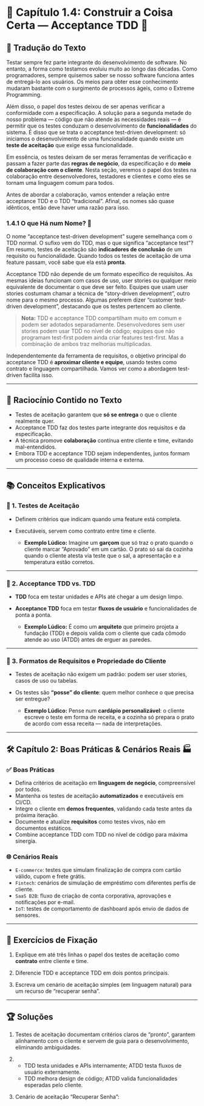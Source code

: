 # 📘 Capítulo 1.4: Construir a Coisa Certa — Acceptance TDD 🔨

## 📝 Tradução do Texto

Testar sempre fez parte integrante do desenvolvimento de software. No entanto, a forma como testamos evoluiu muito ao longo das décadas. Como programadores, sempre quisemos saber se nosso software funciona antes de entregá-lo aos usuários. Os meios para obter esse conhecimento mudaram bastante com o surgimento de processos ágeis, como o Extreme Programming.

Além disso, o papel dos testes deixou de ser apenas verificar a conformidade com a especificação. A solução para a segunda metade do nosso problema — código que não atende às necessidades reais — é permitir que os testes conduzam o desenvolvimento de **funcionalidades** do sistema. É disso que se trata o acceptance test-driven development: só iniciamos o desenvolvimento de uma funcionalidade quando existe um **teste de aceitação** que exige essa funcionalidade.

Em essência, os testes deixam de ser meras ferramentas de verificação e passam a fazer parte das **regras de negócio**, da especificação e do **meio de colaboração com o cliente**. Nesta seção, veremos o papel dos testes na colaboração entre desenvolvedores, testadores e clientes e como eles se tornam uma linguagem comum para todos.

Antes de abordar a colaboração, vamos entender a relação entre acceptance TDD e o TDD “tradicional”. Afinal, os nomes são quase idênticos, então deve haver uma razão para isso.

### 1.4.1 O que Há num Nome? 🤔

O nome “acceptance test-driven development” sugere semelhança com o TDD normal. O sufixo vem do TDD, mas o que significa “acceptance test”? Em resumo, testes de aceitação são **indicadores de conclusão** de um requisito ou funcionalidade. Quando todos os testes de aceitação de uma feature passam, você sabe que ela está **pronta**.

Acceptance TDD não depende de um formato específico de requisitos. As mesmas ideias funcionam com casos de uso, user stories ou qualquer meio equivalente de documentar o que deve ser feito. Equipes que usam user stories costumam chamar a técnica de “story-driven development”, outro nome para o mesmo processo. Algumas preferem dizer “customer test-driven development”, destacando que os testes pertencem ao cliente.

> **Nota:** TDD e acceptance TDD compartilham muito em comum e podem ser adotados separadamente. Desenvolvedores sem user stories podem usar TDD no nível de código; equipes que não programam test-first podem ainda criar features test-first. Mas a combinação de ambos traz melhorias multiplicadas.

Independentemente da ferramenta de requisitos, o objetivo principal do acceptance TDD é **aproximar cliente e equipe**, usando testes como contrato e linguagem compartilhada. Vamos ver como a abordagem test-driven facilita isso.

---

## 🧠 Raciocínio Contido no Texto

- Testes de aceitação garantem que **só se entrega** o que o cliente realmente quer.  
- Acceptance TDD faz dos testes parte integrante dos requisitos e da especificação.  
- A técnica promove **colaboração** contínua entre cliente e time, evitando mal-entendidos.  
- Embora TDD e acceptance TDD sejam independentes, juntos formam um processo coeso de qualidade interna e externa.

---

## 📚 Conceitos Explicativos

### 🎯 1. Testes de Aceitação
 
- Definem critérios que indicam quando uma feature está completa.  
- Executáveis, servem como contrato entre time e cliente.

  - **Exemplo Lúdico:** Imagine um **garçom** que só traz o prato quando o cliente marcar “Aprovado” em um cartão. O prato só sai da cozinha quando o cliente atesta via teste que o sal, a apresentação e a temperatura estão corretos.

---

### 🔀 2. Acceptance TDD vs. TDD

- **TDD** foca em testar unidades e APIs até chegar a um design limpo.  
- **Acceptance TDD** foca em testar **fluxos de usuário** e funcionalidades de ponta a ponta.

  - **Exemplo Lúdico:** É como um **arquiteto** que primeiro projeta a fundação (TDD) e depois valida com o cliente que cada cômodo atende ao uso (ATDD) antes de erguer as paredes.

---

### 📜 3. Formatos de Requisitos e Propriedade do Cliente

- Testes de aceitação não exigem um padrão: podem ser user stories, casos de uso ou tabelas.  
- Os testes são **“posse” do cliente**: quem melhor conhece o que precisa ser entregue?

  - **Exemplo Lúdico:** Pense num **cardápio personalizável**: o cliente escreve o teste em forma de receita, e a cozinha só prepara o prato de acordo com essa receita — nada de interpretações.

---

## 🛠️ Capítulo 2: Boas Práticas & Cenários Reais 🏭

### ✅ Boas Práticas

- Defina critérios de aceitação em **linguagem de negócio**, compreensível por todos.  
- Mantenha os testes de aceitação **automatizados** e executáveis em CI/CD.  
- Integre o cliente em **demos frequentes**, validando cada teste antes da próxima iteração.  
- Documente e atualize **requisitos** como testes vivos, não em documentos estáticos.  
- Combine acceptance TDD com TDD no nível de código para máxima sinergia.

### 🌐 Cenários Reais

- `E-commerce`: testes que simulam finalização de compra com cartão válido, cupom e frete grátis.  
- `Fintech`: cenários de simulação de empréstimo com diferentes perfis de cliente.  
- `SaaS B2B`: fluxo de criação de conta corporativa, aprovações e notificações por e-mail.  
- `IoT`: testes de comportamento de dashboard após envio de dados de sensores.

---

## 📝 Exercícios de Fixação

1. Explique em até três linhas o papel dos testes de aceitação como **contrato** entre cliente e time.  

2. Diferencie TDD e acceptance TDD em dois pontos principais.  

3. Escreva um cenário de aceitação simples (em linguagem natural) para um recurso de “recuperar senha”.

---

## 🏆 Soluções

1. Testes de aceitação documentam critérios claros de “pronto”, garantem alinhamento com o cliente e servem de guia para o desenvolvimento, eliminando ambiguidades.  

2.  
   - TDD testa unidades e APIs internamente; ATDD testa fluxos de usuário externamente.  
   - TDD melhora design de código; ATDD valida funcionalidades esperadas pelo cliente.  

3. Cenário de aceitação “Recuperar Senha”:  
